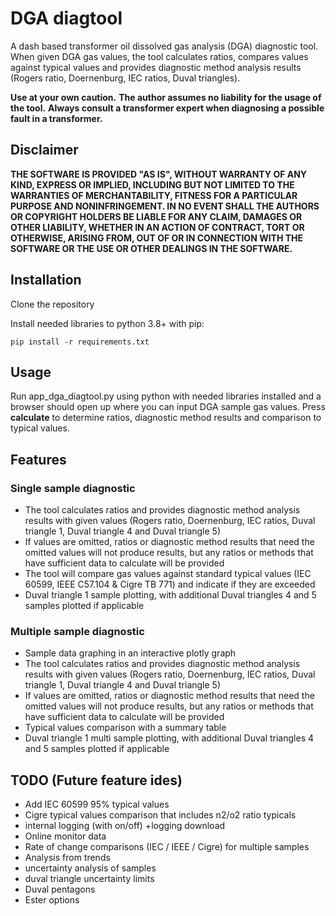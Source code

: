 # DGA diagtool

A dash based transformer oil dissolved gas analysis (DGA) diagnostic tool. When given DGA gas values, the tool calculates ratios, compares values against typical values and provides diagnostic method analysis results (Rogers ratio, Doernenburg, IEC ratios, Duval triangles).

**Use at your own caution.** **The author assumes no liability for the usage of the tool.** **Always consult a transformer expert when diagnosing a possible fault in a transformer.**

## Disclaimer

**THE SOFTWARE IS PROVIDED "AS IS", WITHOUT WARRANTY OF ANY KIND, EXPRESS OR IMPLIED, INCLUDING BUT NOT LIMITED TO THE WARRANTIES OF MERCHANTABILITY, FITNESS FOR A PARTICULAR PURPOSE AND NONINFRINGEMENT. IN NO EVENT SHALL THE AUTHORS OR COPYRIGHT HOLDERS BE LIABLE FOR ANY CLAIM, DAMAGES OR OTHER LIABILITY, WHETHER IN AN ACTION OF CONTRACT, TORT OR OTHERWISE, ARISING FROM, OUT OF OR IN CONNECTION WITH THE SOFTWARE OR THE USE OR OTHER DEALINGS IN THE SOFTWARE.**

## Installation

Clone the repository

Install needed libraries to python 3.8+ with pip:

```text
pip install -r requirements.txt
```

## Usage

Run app_dga_diagtool.py using python with needed libraries installed and a browser should open up where you can input DGA sample gas values. Press **calculate** to determine ratios, diagnostic method results and comparison to typical values.

## Features

### Single sample diagnostic

- The tool calculates ratios and provides diagnostic method analysis results with given values (Rogers ratio, Doernenburg, IEC ratios, Duval triangle 1, Duval triangle 4 and Duval triangle 5)
- If values are omitted, ratios or diagnostic method results that need the omitted values will not produce results, but any ratios or methods that have sufficient data to calculate will be provided
- The tool will compare gas values against standard typical values (IEC 60599, IEEE C57.104 & Cigre TB 771) and indicate if they are exceeded
- Duval triangle 1 sample plotting, with additional Duval triangles 4 and 5 samples plotted if applicable

### Multiple sample diagnostic

- Sample data graphing in an interactive plotly graph
- The tool calculates ratios and provides diagnostic method analysis results with given values (Rogers ratio, Doernenburg, IEC ratios, Duval triangle 1, Duval triangle 4 and Duval triangle 5)
- If values are omitted, ratios or diagnostic method results that need the omitted values will not produce results, but any ratios or methods that have sufficient data to calculate will be provided
- Typical values comparison with a summary table
- Duval triangle 1 multi sample plotting, with additional Duval triangles 4 and 5 samples plotted if applicable

## TODO (Future feature ides)

- Add IEC 60599 95% typical values
- Cigre typical values comparison that includes n2/o2 ratio typicals
- internal logging (with on/off) +logging download
- Online monitor data
- Rate of change comparisons (IEC / IEEE / Cigre) for multiple samples
- Analysis from trends
- uncertainty analysis of samples
- duval triangle uncertainty limits
- Duval pentagons
- Ester options
